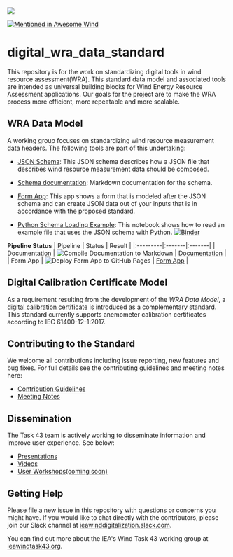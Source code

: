 
<img src="/images/Task 43_Bkg-3.png">

[![Mentioned in Awesome Wind](https://awesome.re/mentioned-badge.svg)](https://github.com/IEA-Task-43/awesome-wind)

# digital_wra_data_standard

This repository is for the work on standardizing digital tools in wind resource assessment(WRA). This standard data model and associated tools are intended as universal building blocks for Wind Energy Resource Assessment applications.  Our goals for the project are to make the WRA process more efficient, more repeatable and more scalable.

## WRA Data Model

A working group focuses on standardizing wind resource measurement data headers. The following tools are part of this undertaking:

- [JSON Schema](./schema/iea43_wra_data_model.schema.json): This JSON schema describes how a JSON file that describes wind resource measurement
  data should be composed.

- [Schema documentation](./docs/README.md): Markdown documentation for the schema.

- [Form App](https://iea-task-43.github.io/digital_wra_data_standard/): This app shows a form that is modeled after the JSON schema and can create JSON data out of your inputs
  that is in accordance with the proposed standard.

- [Python Schema Loading Example](./tools/load_demo_schema.ipynb): This notebook shows how to read an example file that uses the JSON schema with Python. [![Binder](https://mybinder.org/badge_logo.svg)](https://mybinder.org/v2/gh/IEA-Task-43/digital_wra_data_standard/master?filepath=.%2Ftools%2Fload_demo_schema.ipynb)

**Pipeline Status**
| Pipeline | Status | Result |
|:---------|:-------|:-------|
| Documentation | ![Compile Documentation to Markdown](https://github.com/IEA-Task-43/digital_wra_data_standard/workflows/Compile%20Documentation%20to%20Markdown/badge.svg) | [Documentation](./docs/README.md) |
| Form App | ![Deploy Form App to GitHub Pages](https://github.com/IEA-Task-43/digital_wra_data_standard/workflows/Deploy%20Form%20App%20to%20GitHub%20Pages/badge.svg) | [Form App](https://iea-task-43.github.io/digital_wra_data_standard/) |

## Digital Calibration Certificate Model

As a requirement resulting from the development of the *WRA Data Model*, a [digital calibration certificate](./digital_calibration_certificate) is introduced as a complementary standard. This standard currently supports anemometer calibration certificates according to IEC 61400-12-1:2017. 

## Contributing to the Standard
We welcome all contributions including issue reporting, new features and bug fixes.   For full details see the contributing guidelines and meeting notes here:

- [Contribution Guidelines](./contributing.md)
- [Meeting Notes](https://github.com/IEA-Task-43/digital_wra_data_standard/discussions/129#discussion-3748501)

## Dissemination
The Task 43 team is actively working to disseminate information and improve user experience.  See below:

- [Presentations](https://github.com/IEA-Task-43/digital_wra_data_standard/wiki/Presentations)
- [Videos](https://www.youtube.com/watch?v=BehksiZrvnw)
- [User Workshops(coming soon)](TBD)

## Getting Help

Please file a new issue in this repository with questions or concerns you might have. If you would like to chat directly with the contributors, please join our Slack channel at [ieawinddigitalization.slack.com](https://ieawinddigitalization.slack.com/).

You can find out more about the IEA's Wind Task 43 working group at [ieawindtask43.org](https://www.ieawindtask43.org/work-package-4-digital-wra).
